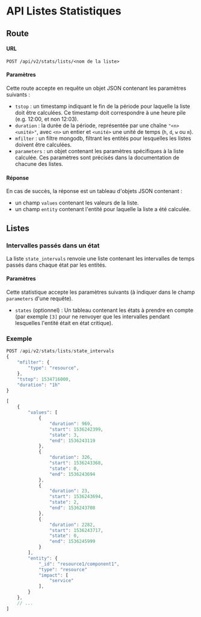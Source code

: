 # API Listes Statistiques

## Route

#### URL

`POST /api/v2/stats/lists/<nom de la liste>`

#### Paramètres

Cette route accepte en requête un objet JSON contenant les paramètres
suivants :

 - `tstop` : un timestamp indiquant le fin de la période pour laquelle la
   liste doit être calculées. Ce timestamp doit correspondre à une heure
   pile (e.g. 12:00, et non 12:03).
 - `duration` : la durée de la période, représentée par une chaîne
   `"<n><unité>"`, avec `<n>` un entier et `<unité>` une unité de temps (`h`,
   `d`, `w` ou `m`).
 - `mfilter` : un filtre mongodb, filtrant les entités pour lesquelles les
   listes doivent être calculées.
 - `parameters` : un objet contenant les paramètres spécifiques à la
   liste calculée. Ces paramètres sont précisés dans la documentation de
   chacune des listes.


#### Réponse

En cas de succès, la réponse est un tableau d'objets JSON contenant :

 - un champ `values` contenant les valeurs de la liste.
 - un champ `entity` contenant l'entité pour laquelle la liste a été
   calculée.


## Listes

### Intervalles passés dans un état

La liste `state_intervals` renvoie une liste contenant les intervalles de temps
passés dans chaque état par les entités.

#### Paramètres

Cette statistique accepte les paramètres suivants (à indiquer dans le champ
`parameters` d'une requête).

 - `states` (optionnel) : Un tableau contenant les états à prendre en compte
   (par exemple `[3]` pour ne renvoyer que les intervalles pendant lesquelles
   l'entité était en état critique).

### Exemple

```javascript
POST /api/v2/stats/lists/state_intervals
{
	"mfilter": {
		"type": "resource",
	},
    "tstop": 1534716000,
	"duration": "1h"
}
```

```javascript
[
    {
        "values": [
            {
                "duration": 969,
                "start": 1536242399,
                "state": 3,
                "end": 1536243119
            },
            {
                "duration": 326,
                "start": 1536243368,
                "state": 0,
                "end": 1536243694
            },
            {
                "duration": 23,
                "start": 1536243694,
                "state": 2,
                "end": 1536243708
            },
            {
                "duration": 2282,
                "start": 1536243717,
                "state": 0,
                "end": 1536245999
            }
        ],
        "entity": {
            "_id": "resource1/component1",
            "type": "resource"
            "impact": [
                "service"
            ],
        }
    },
    // ...
]
```
